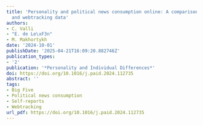 ```yaml
---
title: 'Personality and political news consumption online: A comparison between self-reports
  and webtracking data'
authors:
- C. Valli
- "E. de Le\xF3n"
- M. Makhortykh
date: '2024-10-01'
publishDate: '2025-04-21T16:09:20.882746Z'
publication_types:
- '2'
publication: '*Personality and Individual Differences*'
doi: https://doi.org/10.1016/j.paid.2024.112735
abstract: ''
tags:
- Big Five
- Political news consumption
- Self-reports
- Webtracking
url_pdf: https://doi.org/10.1016/j.paid.2024.112735
---
```

